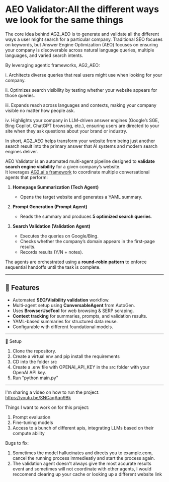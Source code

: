 # AEO Validator:All the different ways we look for the same things

The core idea behind AG2_AEO is to generate and validate all the different ways a user might search for a particular company. Traditional SEO focuses on keywords, but Answer Engine Optimization (AEO) focuses on ensuring your company is discoverable across natural language queries, multiple languages, and varied search intents.

By leveraging agentic frameworks, AG2_AEO:

i. Architects diverse queries that real users might use when looking for your company.

ii. Optimizes search visibility by testing whether your website appears for those queries.

iii. Expands reach across languages and contexts, making your company visible no matter how people ask.

iv. Highlights your company in LLM-driven answer engines (Google’s SGE, Bing Copilot, ChatGPT browsing, etc.), ensuring users are directed to your site when they ask questions about your brand or industry.

In short, AG2_AEO helps transform your website from being just another search result into the primary answer that AI systems and modern search engines deliver.

AEO Validator is an automated multi-agent pipeline designed to **validate search engine visibility** for a given company’s website.  
It leverages [AG2.ai's framework](https://ag2.ai/#hero) to coordinate multiple conversational agents that perform:

1. **Homepage Summarization (Tech Agent)**  
   - Opens the target website and generates a YAML summary.  

2. **Prompt Generation (Prompt Agent)**  
   - Reads the summary and produces **5 optimized search queries**.  

3. **Search Validation (Validation Agent)**  
   - Executes the queries on Google/Bing.  
   - Checks whether the company’s domain appears in the first-page results.  
   - Records results (Y/N + notes).  

The agents are orchestrated using a **round-robin pattern** to enforce sequential handoffs until the task is complete.

---

## 🚀 Features
- Automated **SEO/Visibility validation** workflow.
- Multi-agent setup using **ConversableAgent** from AutoGen.
- Uses **BrowserUseTool** for web browsing & SERP scraping.
- **Context tracking** for summaries, prompts, and validation results.
- YAML-based summaries for structured data reuse.
- Configurable with different foundational models.

---
🔑 Setup
1. Clone the repository.
2. Create a virtual env and pip install the requirements
3. CD into the folder src
4. Create a .env file with OPENAI_API_KEY in the src folder with your OpenAI API key.
5. Run "python main.py"

---
I'm sharing a video on how to run the project:
https://youtu.be/SNCaqAqn9Bk

Things I want to work on for this project:
1. Prompt evaluation
2. Fine-tuning models
3. Access to a bunch of different apis, integrating LLMs based on their compute ability

Bugs to fix:
1. Sometimes the model hallucinates and directs you to example.com, cancel the running process immedieatly and start the process again.
2. The validation agent doesn't always give the most accurate results event and sometimes will not coordinate with other agents, I would reccomend clearing up your cache or looking up a different website link

